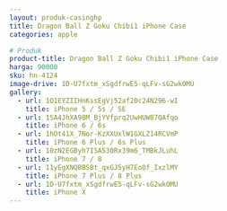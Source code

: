 ```yaml
---
layout: produk-casinghp
title: Dragon Ball Z Goku Chibi1 iPhone Case
categories: apple

# Produk
product-title: Dragon Ball Z Goku Chibi1 iPhone Case
harga: 90000
sku: hn-4124
image-drive: 1D-U7fxtm_xSgdfrwE5-qLFv-sG2wkOMU
gallery:
  - url: 1O1EYZIIHnKssEgVj52af20c24N296-wI
    title: iPhone 5 / 5s / SE
  - url: 1SA4JhXA98M_BjYVfprq2UwHUW87QAfqo
    title: iPhone 6 / 6s
  - url: 1hOt41X_7Nor-KzXXUxlW1GXLZ14RCVmP
    title: iPhone 6 Plus / 6s Plus
  - url: 10zN2EGByh7ISA530Rx39m6_TMBkJLuhL
    title: iPhone 7 / 8
  - url: 11yEgXNQBBSBt_qxGJ5yH7EoOf_IxzlMY
    title: iPhone 7 Plus / 8 Plus
  - url: 1D-U7fxtm_xSgdfrwE5-qLFv-sG2wkOMU
    title: iPhone X
---
```

